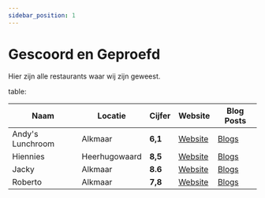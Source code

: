 ```yaml
---
sidebar_position: 1
---
```


# Gescoord en Geproefd

Hier zijn alle restaurants waar wij zijn geweest.

table:

| Naam | Locatie | Cijfer | Website | Blog Posts |
| ---- | ------- | ------ | ------- | ----------------- |
| Andy's Lunchroom | Alkmaar | **6,1** | [Website](https://www.andyslunchroom.nl/) | [Blogs](/blog/tags/andys) |
| Hiennies | Heerhugowaard | **8,5** | [Website](https://hiennies.sitedish.shop/) | [Blogs](/blog/tags/hiennies) |
| Jacky | Alkmaar | **8.6** | [Website](https://jackyalkmaar.nl/) | [Blogs](/blog/tags/jacky) | 
| Roberto | Alkmaar | **7,8** | [Website](https://roberto-alkmaar.nl/) | [Blogs](/blog/tags/roberto) |